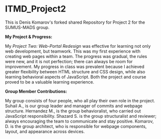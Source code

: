 # ITMD_Project2
This is Denis Komarov's forked shared Repository for Project 2 for the SUMUS-MADS group.

**My Project & Progress:**

My *Project Two: Web-Portal Redesign* was effective for learning not only
web development, but teamwork. This was my first experience with
creating web pages within a team. The progress was gradual, the rules were new, and it 
is not perfection; there can always be room for improvement. My progress in 
class was prevalent because I achieved greater flexibility between HTML 
structure and CSS design, while also learning behavioral aspects of JavaScript.
Both the project and course proved to be a valuable learning experience.

**Group Member Contributions:**

My group consists of four people, who all play their own role in the project.
Suhail A., is our group leader and manager of commits and webpage structure.
Hernandez M., is the group behavioralist, who carried out JavaScript responsibility.
Shazard S. is the group structuralist and reviewer; always encouraging the team to 
communicate and stay positive. Komarov, D. is the group architect, who is responsible
for webpage components, layout, and appearance across devices. 


